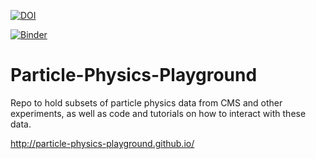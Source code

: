 [![DOI](https://zenodo.org/badge/12589/particle-physics-playground/playground.svg)](http://dx.doi.org/10.5281/zenodo.17257)

[![Binder](http://mybinder.org/badge.svg)](http://mybinder.org/repo/particle-physics-playground/playground)

Particle-Physics-Playground
===========================

Repo to hold subsets of particle physics data from CMS and other experiments, as well as code and tutorials on how to interact with these data. 

http://particle-physics-playground.github.io/
